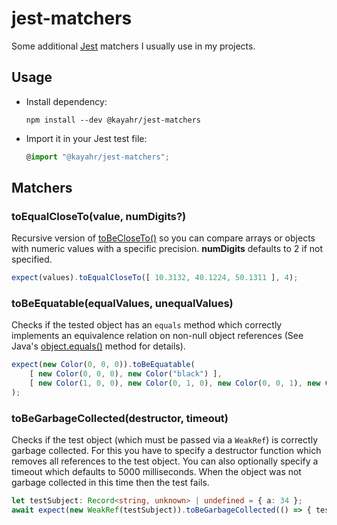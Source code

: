 jest-matchers
=============

Some additional [Jest] matchers I usually use in my projects.


Usage
-----

* Install dependency:

    ```
    npm install --dev @kayahr/jest-matchers
    ```

* Import it in your Jest test file:

    ```typescript
    @import "@kayahr/jest-matchers";
    ```


Matchers
--------

### toEqualCloseTo(value, numDigits?)

Recursive version of [toBeCloseTo()] so you can compare arrays or objects with numeric values with a
specific precision. **numDigits** defaults to 2 if not specified.

```typescript
expect(values).toEqualCloseTo([ 10.3132, 40.1224, 50.1311 ], 4);
```

### toBeEquatable(equalValues, unequalValues)

Checks if the tested object has an `equals` method which correctly implements an equivalence relation on non-null object references (See Java's [object.equals()] method for details).

```typescript
expect(new Color(0, 0, 0)).toBeEquatable(
    [ new Color(0, 0, 0), new Color("black") ],
    [ new Color(1, 0, 0), new Color(0, 1, 0), new Color(0, 0, 1), new Color("white") ]
);
```

### toBeGarbageCollected(destructor, timeout)

Checks if the test object (which must be passed via a `WeakRef`) is correctly garbage collected. For this you have to specify a destructor function which
removes all references to the test object. You can also optionally specify a timeout which defaults to 5000 milliseconds. When the object was not garbage
collected in this time then the test fails.

```typescript
let testSubject: Record<string, unknown> | undefined = { a: 34 };
await expect(new WeakRef(testSubject)).toBeGarbageCollected(() => { testSubject = undefined; });
```

[Jest]: https://jestjs.io/
[toBeCloseTo()]: https://jestjs.io/docs/en/expect#tobeclosetonumber-numdigits
[object.equals()]: https://docs.oracle.com/en/java/javase/14/docs/api/java.base/java/lang/Object.html#equals(java.lang.Object)
